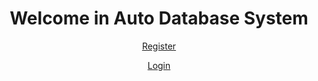 <!DOCTYPE html>
<html lang="en">

<head>
    <meta charset="UTF-8">
    <meta name="viewport" content="width=device-width, initial-scale=1.0">
    <meta http-equiv="X-UA-Compatible" content="ie=edge">
    <title>Abdelrahman Saeed</title>
</head>

<body>
    <div align="center">
        <h1>Welcome in Auto Database System</h1>
        <p>
            <a href="register">Register</a>
        </p>
        <p>
            <a href="login">Login</a>
        </p>
    </div>
</body>

</html>
